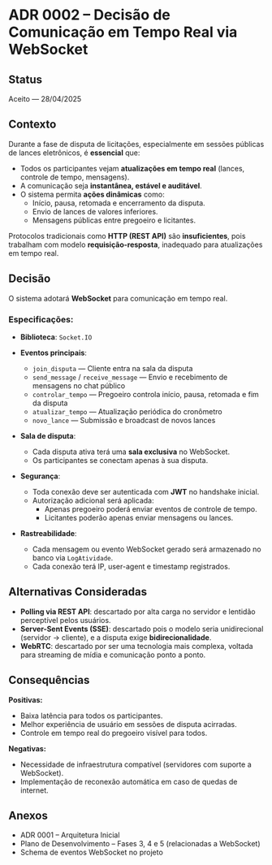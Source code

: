 # ADR 0002 – Decisão de Comunicação em Tempo Real via WebSocket

## Status

Aceito — 28/04/2025

## Contexto

Durante a fase de disputa de licitações, especialmente em sessões públicas de lances eletrônicos, é **essencial** que:

- Todos os participantes vejam **atualizações em tempo real** (lances, controle de tempo, mensagens).
- A comunicação seja **instantânea, estável e auditável**.
- O sistema permita **ações dinâmicas** como:
  - Início, pausa, retomada e encerramento da disputa.
  - Envio de lances de valores inferiores.
  - Mensagens públicas entre pregoeiro e licitantes.

Protocolos tradicionais como **HTTP (REST API)** são **insuficientes**, pois trabalham com modelo **requisição-resposta**, inadequado para atualizações em tempo real.

## Decisão

O sistema adotará **WebSocket** para comunicação em tempo real.

### Especificações:

- **Biblioteca**: `Socket.IO`
- **Eventos principais**:
  - `join_disputa` — Cliente entra na sala da disputa
  - `send_message` / `receive_message` — Envio e recebimento de mensagens no chat público
  - `controlar_tempo` — Pregoeiro controla início, pausa, retomada e fim da disputa
  - `atualizar_tempo` — Atualização periódica do cronômetro
  - `novo_lance` — Submissão e broadcast de novos lances
- **Sala de disputa**:
  - Cada disputa ativa terá uma **sala exclusiva** no WebSocket.
  - Os participantes se conectam apenas à sua disputa.

- **Segurança**:
  - Toda conexão deve ser autenticada com **JWT** no handshake inicial.
  - Autorização adicional será aplicada:
    - Apenas pregoeiro poderá enviar eventos de controle de tempo.
    - Licitantes poderão apenas enviar mensagens ou lances.

- **Rastreabilidade**:
  - Cada mensagem ou evento WebSocket gerado será armazenado no banco via `LogAtividade`.
  - Cada conexão terá IP, user-agent e timestamp registrados.

## Alternativas Consideradas

- **Polling via REST API**: descartado por alta carga no servidor e lentidão perceptível pelos usuários.
- **Server-Sent Events (SSE)**: descartado pois o modelo seria unidirecional (servidor → cliente), e a disputa exige **bidirecionalidade**.
- **WebRTC**: descartado por ser uma tecnologia mais complexa, voltada para streaming de mídia e comunicação ponto a ponto.

## Consequências

**Positivas:**
- Baixa latência para todos os participantes.
- Melhor experiência de usuário em sessões de disputa acirradas.
- Controle em tempo real do pregoeiro visível para todos.

**Negativas:**
- Necessidade de infraestrutura compatível (servidores com suporte a WebSocket).
- Implementação de reconexão automática em caso de quedas de internet.

## Anexos

- ADR 0001 – Arquitetura Inicial
- Plano de Desenvolvimento – Fases 3, 4 e 5 (relacionadas a WebSocket)
- Schema de eventos WebSocket no projeto
